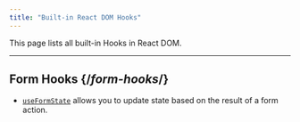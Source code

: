 ```yaml
---
title: "Built-in React DOM Hooks"
---
```


<Intro>

This page lists all built-in Hooks in React DOM.

</Intro>

---

## Form Hooks {/*form-hooks*/}

* [`useFormState`](/reference/react-dom/hooks/useFormState) allows you to update state based on the result of a form action.
